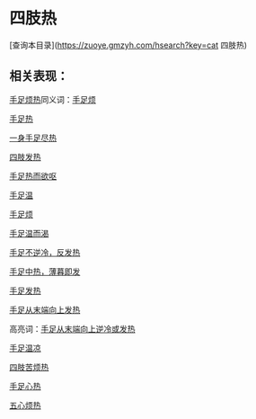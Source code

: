 # 四肢热
[查询本目录](https://zuoye.gmzyh.com/hsearch?key=cat 四肢热)

## 相关表现：

[手足烦热](https://zuoye.gmzyh.com/search?key=手足烦热)同义词：[手足烦](https://zuoye.gmzyh.com/search?key=手足烦)
[手足热](https://zuoye.gmzyh.com/search?key=手足热)
[一身手足尽热](https://zuoye.gmzyh.com/search?key=一身手足尽热)
[四肢发热](https://zuoye.gmzyh.com/search?key=四肢发热)
[手足热而欲呕](https://zuoye.gmzyh.com/search?key=手足热而欲呕)
[手足温](https://zuoye.gmzyh.com/search?key=手足温)
[手足烦](https://zuoye.gmzyh.com/search?key=手足烦)
[手足温而渴](https://zuoye.gmzyh.com/search?key=手足温而渴)
[手足不逆冷，反发热](https://zuoye.gmzyh.com/search?key=手足不逆冷，反发热)
[手足中热，薄暮即发](https://zuoye.gmzyh.com/search?key=手足中热，薄暮即发)
[手足发热](https://zuoye.gmzyh.com/search?key=手足发热)
[手足从末端向上发热](https://zuoye.gmzyh.com/search?key=手足从末端向上发热)
高亮词：[手足从末端向上逆冷或发热](https://zuoye.gmzyh.com/search?key=手足从末端向上逆冷或发热)  
[手足温凉](https://zuoye.gmzyh.com/search?key=手足温凉)
[四肢苦烦热](https://zuoye.gmzyh.com/search?key=四肢苦烦热)
[手足心热](https://zuoye.gmzyh.com/search?key=手足心热)
[五心烦热](https://zuoye.gmzyh.com/search?key=五心烦热)